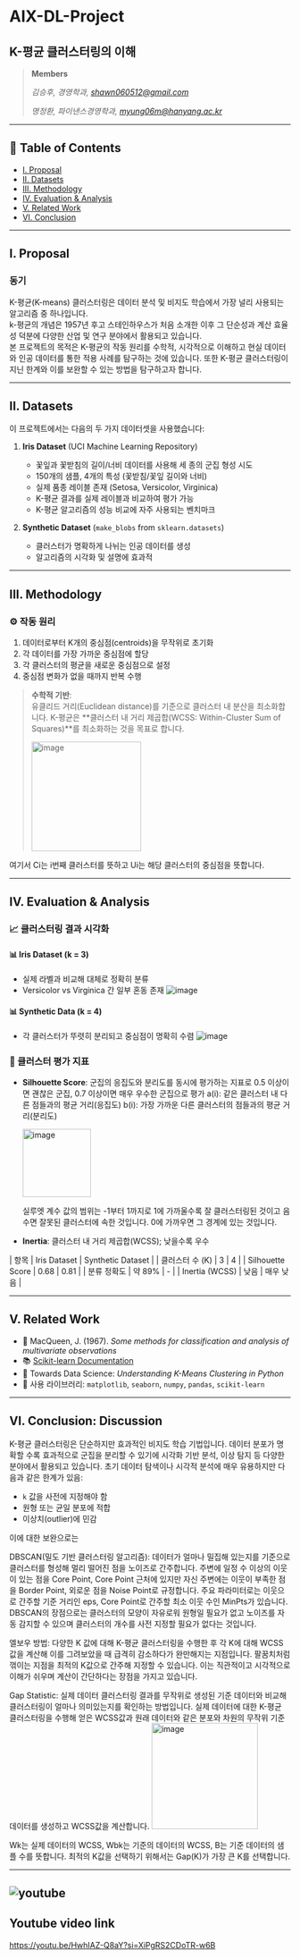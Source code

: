 # AIX-DL-Project
## K-평균 클러스터링의 이해

> **Members**
> 
> *김승후, 경영학과, shawn060512@gmail.com*
> 
> *명정환, 파이낸스경영학과, myung06m@hanyang.ac.kr*

---

## 📑 Table of Contents
- [I. Proposal](#i-proposal)
- [II. Datasets](#ii-datasets)
- [III. Methodology](#iii-methodology)
- [IV. Evaluation & Analysis](#iv-evaluation--analysis)
- [V. Related Work](#v-related-work)
- [VI. Conclusion](#vi-conclusion-discussion)

---

## I. Proposal

### 동기
K-평균(K-means) 클러스터링은 데이터 분석 및 비지도 학습에서 가장 널리 사용되는 알고리즘 중 하나입니다.  
k-평균의 개념은 1957년 후고 스테인하우스가 처음 소개한 이후 그 단순성과 계산 효율성 덕분에 다양한 산업 및 연구 분야에서 활용되고 있습니다.  
본 프로젝트의 목적은 K-평균의 작동 원리를 수학적, 시각적으로 이해하고 현실 데이터와 인공 데이터를 통한 적용 사례를 탐구하는 것에 있습니다.
또한 K-평균 클러스터링이 지닌 한계와 이를 보완할 수 있는 방법을 탐구하고자 합니다.

---

## II. Datasets

이 프로젝트에서는 다음의 두 가지 데이터셋을 사용했습니다:

1. **Iris Dataset** (UCI Machine Learning Repository)  
   - 꽃잎과 꽃받침의 길이/너비 데이터를 사용해 세 종의 군집 형성 시도
   - 150개의 샘플, 4개의 특성 (꽃받침/꽃잎 길이와 너비)
   - 실제 품종 레이블 존재 (Setosa, Versicolor, Virginica)
   - K-평균 결과를 실제 레이블과 비교하여 평가 가능
   - K-평균 알고리즘의 성능 비교에 자주 사용되는 벤치마크

2. **Synthetic Dataset** (`make_blobs` from `sklearn.datasets`)  
   - 클러스터가 명확하게 나뉘는 인공 데이터를 생성  
   - 알고리즘의 시각화 및 설명에 효과적

---

## III. Methodology


### ⚙️ 작동 원리
1. 데이터로부터 K개의 중심점(centroids)을 무작위로 초기화  
2. 각 데이터를 가장 가까운 중심점에 할당  
3. 각 클러스터의 평균을 새로운 중심점으로 설정  
4. 중심점 변화가 없을 때까지 반복 수행

> **수학적 기반**:  
> 유클리드 거리(Euclidean distance)를 기준으로 클러스터 내 분산을 최소화합니다.
> K-평균은 **클러스터 내 거리 제곱합(WCSS: Within-Cluster Sum of Squares)**를 최소화하는 것을 목표로 합니다.
> 
> <img width="196" alt="image" src="https://github.com/user-attachments/assets/2c725eae-2fd0-429f-bec7-c430604b2339" />

여기서 Ci는 i번째 클러스터를 뜻하고 Ui는 해당 클러스터의 중심점을 뜻합니다.



---

## IV. Evaluation & Analysis

### 📈 클러스터링 결과 시각화

#### 📊 Iris Dataset (k = 3)
- 실제 라벨과 비교해 대체로 정확히 분류
- Versicolor vs Virginica 간 일부 혼동 존재
![image](https://github.com/user-attachments/assets/f8bc9ce2-5789-449a-8c66-2832f4a74f28)


#### 📊 Synthetic Data (k = 4)
- 각 클러스터가 뚜렷히 분리되고 중심점이 명확히 수렴
![image](https://github.com/user-attachments/assets/a5857a80-2400-4201-b347-11e247524c47)


### 📏 클러스터 평가 지표
- **Silhouette Score**: 군집의 응집도와 분리도를 동시에 평가하는 지표로 0.5 이상이면 괜찮은 군집, 0.7 이상이면 매우 우수한 군집으로 평가
  a(i): 같은 클러스터 내 다른 점들과의 평균 거리(응집도)
  b(i): 가장 가까운 다른 클러스터의 점들과의 평균 거리(분리도)

   <img width="122" alt="image" src="https://github.com/user-attachments/assets/04e55926-90c8-46e0-bcd6-d84b14632f93" />

  실루엣 계수 값의 범위는 -1부터 1까지로 1에 가까울수록 잘 클러스터링된 것이고 음수면 잘못된 클러스터에 속한 것입니다. 0에 가까우면 그 경계에 있는 것입니다.
- **Inertia**: 클러스터 내 거리 제곱합(WCSS); 낮을수록 우수


  
| 항목            | Iris Dataset | Synthetic Dataset |
| 클러스터 수 (K)  | 3            | 4                 |
| Silhouette Score | 0.68         | 0.81             |
| 분류 정확도        | 약 89%        | -              |
| Inertia (WCSS)    | 낮음           | 매우 낮음      |


---

## V. Related Work

- 📄 MacQueen, J. (1967). *Some methods for classification and analysis of multivariate observations*
- 📚 [Scikit-learn Documentation](https://scikit-learn.org)
- 📝 Towards Data Science: *Understanding K-Means Clustering in Python*
- 🔧 사용 라이브러리: `matplotlib`, `seaborn`, `numpy`, `pandas`, `scikit-learn`

---

## VI. Conclusion: Discussion

K-평균 클러스터링은 단순하지만 효과적인 비지도 학습 기법입니다.
데이터 분포가 명확할 수록 효과적으로 군집을 분리할 수 있기에 시각화 기반 분석, 이상 탐지 등 다양한 분야에서 활용되고 있습니다.
초기 데이터 탐색이나 시각적 분석에 매우 유용하지만 다음과 같은 한계가 있음:

- `k` 값을 사전에 지정해야 함
- 원형 또는 균일 분포에 적합
- 이상치(outlier)에 민감

이에 대한 보완으로는 

  DBSCAN(밀도 기반 클러스터링 알고리즘): 데이터가 얼마나 밀집해 있는지를 기준으로 클러스터를 형성해 멀리 떨어진 점을 노이즈로 간주합니다. 주변에 일정 수 이상의 이웃이 있는 점을 Core Point, Core Point 근처에 있지만 자신 주변에는 이웃이 부족한 점을 Border Point, 외로운 점을 Noise Point로 규정합니다. 주요 파라미터로는 이웃으로 간주할 기준 거리인 eps, Core Point로 간주할 최소 이웃 수인 MinPts가 있습니다. DBSCAN의 장점으로는 클러스터의 모양이 자유로워 원형일 필요가 없고 노이즈를 자동 감지할 수 있으며 클러스터의 개수를 사전 지정할 필요가 없다는 것입니다.
  
  엘보우 방법: 다양한 K 값에 대해 K-평균 클러스터링을 수행한 후 각 K에 대해 WCSS 값을 계산해 이를 그려보았을 때 급격히 감소하다가 완만해지는 지점입니다. 팔꿈치처럼 꺾이는 지점을 최적의 K값으로 간주해 지정할 수 있습니다. 이는 직관적이고 시각적으로 이해가 쉬우며 계산이 간단하다는 장점을 가지고 있습니다.
  
  Gap Statistic: 실제 데이터 클러스터링 결과를 무작위로 생성된 기준 데이터와 비교해 클러스터링이 얼마나 의미있는지를 확인하는 방법입니다. 실제 데이터에 대한 K-평균 클러스터링을 수행해 얻은 WCSS값과 원래 데이터와 같은 분포와 차원의 무작위 기준 데이터를 생성하고 WCSS값을 계산합니다. 
  <img width="190" alt="image" src="https://github.com/user-attachments/assets/11cfd6fa-9f1e-44b1-ab4c-9cc2a50ad152" />
  
Wk는 실제 데이터의 WCSS, Wbk는 기준의 데이터의 WCSS, B는 기준 데이터의 샘플 수를 뜻합니다. 최적의 K값을 선택하기 위해서는 Gap(K)가 가장 큰 K를 선택합니다. 

---

## ![youtube](https://github.com/user-attachments/assets/6719c88f-46be-4dc9-b69a-617c875dd32c)
## Youtube video link
https://youtu.be/HwhIAZ-Q8aY?si=XiPgRS2CDoTR-w6B

